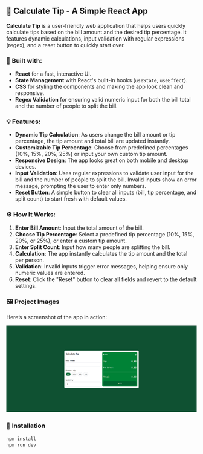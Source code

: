 ## 📱 **Calculate Tip - A Simple React App**

**Calculate Tip** is a user-friendly web application that helps users quickly calculate tips based on the bill amount and the desired tip percentage. It features dynamic calculations, input validation with regular expressions (regex), and a reset button to quickly start over.

### 🔧 **Built with:**

* **React** for a fast, interactive UI.
* **State Management** with React's built-in hooks (`useState`, `useEffect`).
* **CSS** for styling the components and making the app look clean and responsive.
* **Regex Validation** for ensuring valid numeric input for both the bill total and the number of people to split the bill.

### 💡 **Features:**

* **Dynamic Tip Calculation**: As users change the bill amount or tip percentage, the tip amount and total bill are updated instantly.
* **Customizable Tip Percentage**: Choose from predefined percentages (10%, 15%, 20%, 25%) or input your own custom tip amount.
* **Responsive Design**: The app looks great on both mobile and desktop devices.
* **Input Validation**: Uses regular expressions to validate user input for the bill and the number of people to split the bill. Invalid inputs show an error message, prompting the user to enter only numbers.
* **Reset Button**: A simple button to clear all inputs (bill, tip percentage, and split count) to start fresh with default values.

### ⚙️ **How It Works:**

1. **Enter Bill Amount**: Input the total amount of the bill.
2. **Choose Tip Percentage**: Select a predefined tip percentage (10%, 15%, 20%, or 25%), or enter a custom tip amount.
3. **Enter Split Count**: Input how many people are splitting the bill.
4. **Calculation**: The app instantly calculates the tip amount and the total per person.
5. **Validation**: Invalid inputs trigger error messages, helping ensure only numeric values are entered.
6. **Reset**: Click the "Reset" button to clear all fields and revert to the default settings.

### 🖼️ **Project Images**

Here’s a screenshot of the app in action:

![App Screenshot](https://github.com/aminghoreishi/Calculate-Tip/blob/master/Screenshot%202025-08-09%20192209.png)

### 📩 **Installation**

```
npm install
npm run dev
```





